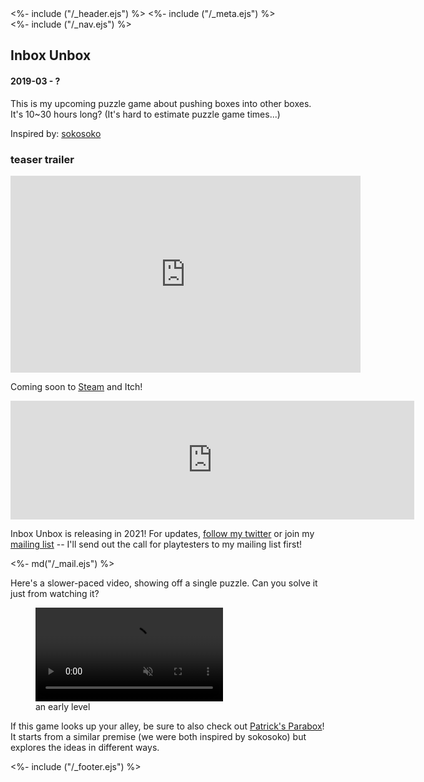 <!DOCTYPE html>
<html>
<head>
<title>Inbox Unbox</title>
<%- include ("/_header.ejs") %>
<link href="/stylesheets/mailchimp.css" rel="stylesheet" type="text/css">
<%- include ("/_meta.ejs") %>
</head>
<body>
<div class="wrapper">
<%- include ("/_nav.ejs") %>
<section id="main-content">
<h1 class="post-title">Inbox Unbox</h1>
<h4 class="post-meta">2019-03 - ?</h4>

This is my upcoming puzzle game about pushing boxes into other boxes. It's 10\~30 hours long? (It's hard to estimate puzzle game times...)

Inspired by: [sokosoko](https://juner.itch.io/sokosoko)

### teaser trailer

<iframe width="560" height="315" src="https://www.youtube-nocookie.com/embed/UrzypCp8N3g?rel=0" frameborder="0" allow="accelerometer; autoplay; clipboard-write; encrypted-media; gyroscope; picture-in-picture" allowfullscreen></iframe>

Coming soon to [Steam](https://store.steampowered.com/app/1552300/Inbox_Unbox/) and Itch!

<iframe src="https://store.steampowered.com/widget/1552300/" frameborder="0" width="646" height="190"></iframe>

<div class="mailing-list-card">

Inbox Unbox is releasing in 2021! For updates, [follow my twitter](https://www.twitter.com/pancelor) or join my [mailing list](/contact) -- I'll send out the call for playtesters to my mailing list first!

<div><%- md("/_mail.ejs") %></div>
</div>

Here's a slower-paced video, showing off a single puzzle. Can you solve it just from watching it?

<figure>
  <video loop controls autoplay muted>
    <source src="/assets/inbox-unbox-jungle.mp4" type="video/mp4">
  </video>
  <figcaption>an early level</figcaption>
</figure>

If this game looks up your alley, be sure to also check out [Patrick's Parabox](https://store.steampowered.com/app/1260520/Patricks_Parabox/)! It starts from a similar premise (we were both inspired by sokosoko) but explores the ideas in different ways.

</section>
<%- include ("/_footer.ejs") %>
</body>
</html>
